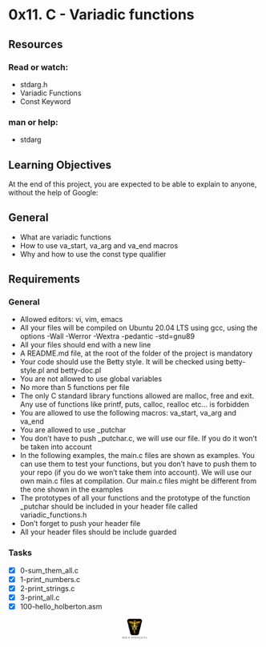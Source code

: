 # 0x11. C - Variadic functions

## Resources

### Read or watch:

- stdarg.h
- Variadic Functions
- Const Keyword

### man or help:

- stdarg

## Learning Objectives

At the end of this project, you are expected to be able to explain to anyone, without the help of Google:

## General

- What are variadic functions
- How to use va_start, va_arg and va_end macros
- Why and how to use the const type qualifier

## Requirements

### General

- Allowed editors: vi, vim, emacs
- All your files will be compiled on Ubuntu 20.04 LTS using gcc, using the options -Wall -Werror -Wextra -pedantic -std=gnu89
- All your files should end with a new line
- A README.md file, at the root of the folder of the project is mandatory
- Your code should use the Betty style. It will be checked using betty-style.pl and betty-doc.pl
- You are not allowed to use global variables
- No more than 5 functions per file
- The only C standard library functions allowed are malloc, free and exit. Any use of functions like printf, puts, calloc, realloc etc… is forbidden
- You are allowed to use the following macros: va_start, va_arg and va_end
- You are allowed to use \_putchar
- You don’t have to push \_putchar.c, we will use our file. If you do it won’t be taken into account
- In the following examples, the main.c files are shown as examples. You can use them to test your functions, but you don’t have to push them to your repo (if you do we won’t take them into account). We will use our own main.c files at compilation. Our main.c files might be different from the one shown in the examples
- The prototypes of all your functions and the prototype of the function \_putchar should be included in your header file called variadic_functions.h
- Don’t forget to push your header file
- All your header files should be include guarded

### Tasks

- [x] 0-sum_them_all.c
- [x] 1-print_numbers.c
- [x] 2-print_strings.c
- [x] 3-print_all.c
- [x] 100-hello_holberton.asm

<p align="center">
<img src="/images/roeHR-01.png" width=10% height=10%>
</p>
